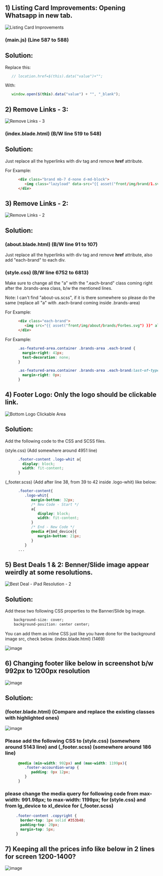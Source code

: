 ## 1) Listing Card Improvements: Opening Whatsapp in new tab.

![Listing Card Improvements](https://user-images.githubusercontent.com/64412852/182070614-b0065243-c2ea-496f-b755-1266cc5cbf88.png)


### (main.js) (Line 587 to 588)


## Solution: 


Replace this:

```js
   // location.href=$(this).data("value")+"";
```

With:

```js
   window.open($(this).data("value") + "", "_blank");
```

## 2) Remove Links - 3: 

![Remove Links - 3](https://user-images.githubusercontent.com/64412852/182071112-9ef1de55-29f4-498f-aea0-303190a2d78f.png)

### (index.blade.html) (B/W line 519 to 548)

## Solution: 

Just replace all the hyperlinks with div tag and remove <b>href</b> attribute.

For Example:

```html
      <div class="brand mb-7 d-none d-md-block">
         <img class="lazyload" data-src="{{ asset("front/img/brand/1.svg") }}" alt="">
      </div>
```

## 3) Remove Links - 2: 

![Remove Links - 2](https://user-images.githubusercontent.com/64412852/182073909-84a00b13-86a8-428e-80f6-23c33e7b7214.png)

## Solution: 

### (about.blade.html) (B/W line 91 to 107)
Just replace all the hyperlinks with div tag and remove <b>href</b> attribute, also add "each-brand" to each div. 
### (style.css) (B/W line 6752 to 6813)
Make sure to change all the "a" with the ".each-brand" class coming right after the .brands-area class, b/w the mentioned lines.

Note: I can't find "about-us.scss", if it is there somewhere so please do the same (replace all "a" with .each-brand coming inside .brands-area)
  
For Example:
```html
      <div class="each-brand">
         <img src="{{ asset("front/img/about/brands/Forbes.svg") }}" alt="" />
      </div>
```
For Example:


```css
      .as-featured-area.container .brands-area .each-brand {
        margin-right: 41px;
        text-decoration: none;
      }

      .as-featured-area.container .brands-area .each-brand:last-of-type {
        margin-right: 0px;
      }
```


## 4) Footer Logo: Only the logo should be clickable link.
![Bottom Logo Clickable Area](https://user-images.githubusercontent.com/64412852/182077675-8280e8d9-0418-4da0-b764-ff91d14e3315.png)

## Solution: 

Add the following code to the CSS and SCSS files.

(style.css) (Add somewhere around 4951 line)

```css
      .footer-content .logo-whit a{
        display: block;
        width: fit-content;
      }
```

(_footer.scss) (Add after line 38, from 39 to 42 inside .logo-whit) like below:

```css
      .footer-content{
         .logo-whit{
            margin-bottom: 32px;
            /* New Code - Start */
            a{
               display: block;
               width: fit-content;
            }
            /* End - New Code */
            @media #{$md_device}{
               margin-bottom: 21px; 
            }
         }
      ...
```

## 5) Best Deals 1 & 2: Benner/Slide image appear weirdly at some resolutions.
![Best Deal - iPad Resolution - 2](https://user-images.githubusercontent.com/64412852/182083408-9a972db2-217a-4300-98db-22e5533d9053.png)

## Solution: 

Add these two following CSS properties to the Banner/Slide bg image.

```css
    background-size: cover;
    background-position: center center;
```

You can add them as inline CSS just like you have done for the background image src, check below. 
(index.blade.html) (1469)

![image](https://user-images.githubusercontent.com/64412852/182085138-6bf285b9-9c21-4629-b795-f785ffbe933e.png)


## 6) Changing footer like below in screenshot b/w 992px to 1200px resolution
![image](https://user-images.githubusercontent.com/64412852/182098962-fd0a2926-cf27-4ee3-8262-7d93deb0e5e8.png)

## Solution: 

### (footer.blade.html) (Compare and replace the existing classes with highlighted ones)
![image](https://user-images.githubusercontent.com/64412852/182100631-acba7857-07e8-4edb-812a-414e7378a9a5.png)

### Please add the following CSS to (style.css) (somewhere around 5143 line) and (_footer.scss) (somewhere around 186 line) 
```css
      @media (min-width: 992px) and (max-width: 1199px){
         .footer-accourdion-wrap {
            padding: 0px 12px;
         }
      }
```
### please change the media query for following code from max-width: 991.98px; to max-width: 1199px; for (style.css) and from lg_device to xl_device for (_footer.scss)

```css
     .footer-content .copyright {
       border-top: 1px solid #353b48;
       padding-top: 20px;
       margin-top: 5px;
     }
``` 


## 7) Keeping all the prices info like below in 2 lines for screen 1200-1400?
![image](https://user-images.githubusercontent.com/64412852/182103607-1274a6f9-2b4f-41b2-b144-8807e5fafd09.png)






